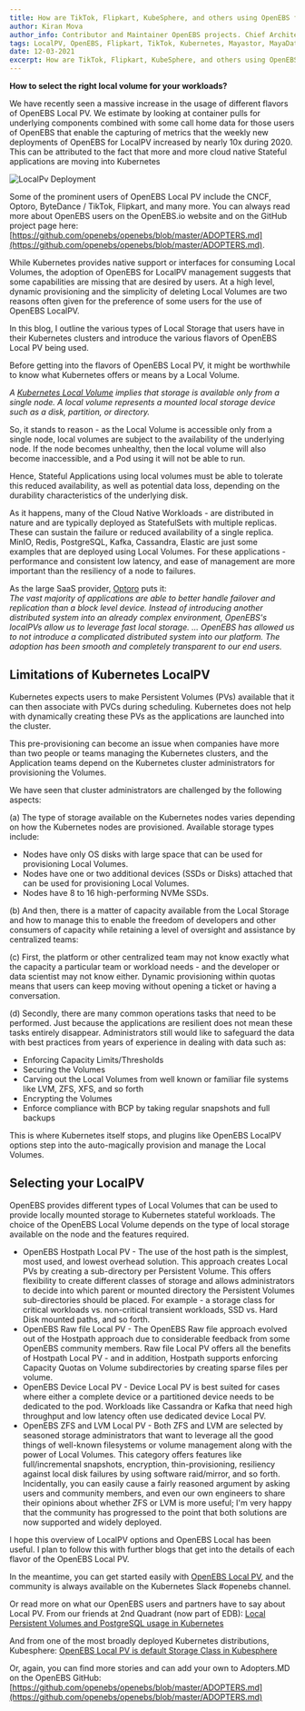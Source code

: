 ```yaml
---
title: How are TikTok, Flipkart, KubeSphere, and others using OpenEBS for Local Volumes
author: Kiran Mova
author_info: Contributor and Maintainer OpenEBS projects. Chief Architect MayaData. Kiran leads overall architecture & is responsible for architecting, solution design & customer adoption of OpenEBS.
tags: LocalPV, OpenEBS, Flipkart, TikTok, Kubernetes, Mayastor, MayaData
date: 12-03-2021
excerpt: How are TikTok, Flipkart, KubeSphere, and others using OpenEBS for Local Volumes
---
```


**How to select the right local volume for your workloads?**

We have recently seen a massive increase in the usage of different flavors of OpenEBS Local PV. We estimate by looking at container pulls for underlying components combined with some call home data for those users of OpenEBS that enable the capturing of metrics that the weekly new deployments of OpenEBS for LocalPV increased by nearly 10x during 2020. This can be attributed to the fact that more and more cloud native Stateful applications are moving into Kubernetes

![LocalPv Deployment](/images/blog/local-pv-deployment.png)

Some of the prominent users of OpenEBS Local PV include the CNCF, Optoro, ByteDance / TikTok, Flipkart, and many more. You can always read more about OpenEBS users on the OpenEBS.io website and on the GitHub project page here: [https://github.com/openebs/openebs/blob/master/ADOPTERS.md](https://github.com/openebs/openebs/blob/master/ADOPTERS.md).

While Kubernetes provides native support or interfaces for consuming Local Volumes, the adoption of OpenEBS for LocalPV management suggests that some capabilities are missing that are desired by users. At a high level, dynamic provisioning and the simplicity of deleting Local Volumes are two reasons often given for the preference of some users for the use of OpenEBS LocalPV.

In this blog, I outline the various types of Local Storage that users have in their Kubernetes clusters and introduce the various flavors of OpenEBS Local PV being used.

Before getting into the flavors of OpenEBS Local PV, it might be worthwhile to know what Kubernetes offers or means by a Local Volume.

_A [Kubernetes Local Volume](https://kubernetes.io/docs/concepts/storage/volumes/#local) implies that storage is available only from a single node. A local volume represents a mounted local storage device such as a disk, partition, or directory._

So, it stands to reason - as the Local Volume is accessible only from a single node, local volumes are subject to the availability of the underlying node. If the node becomes unhealthy, then the local volume will also become inaccessible, and a Pod using it will not be able to run.

Hence, Stateful Applications using local volumes must be able to tolerate this reduced availability, as well as potential data loss, depending on the durability characteristics of the underlying disk.

As it happens, many of the Cloud Native Workloads - are distributed in nature and are typically deployed as StatefulSets with multiple replicas. These can sustain the failure or reduced availability of a single replica. MinIO, Redis, PostgreSQL, Kafka, Cassandra, Elastic are just some examples that are deployed using Local Volumes. For these applications - performance and consistent low latency, and ease of management are more important than the resiliency of a node to failures.

As the large SaaS provider, [Optoro](https://github.com/openebs/openebs/blob/master/adopters/optoro/README.md) puts it:  
*The vast majority of applications are able to better handle failover and replication than a block level device. Instead of introducing another distributed system into an already complex environment, OpenEBS's localPVs allow us to leverage fast local storage. … OpenEBS has allowed us to not introduce a complicated distributed system into our platform. The adoption has been smooth and completely transparent to our end users.*

## Limitations of Kubernetes LocalPV

Kubernetes expects users to make Persistent Volumes (PVs) available that it can then associate with PVCs during scheduling. Kubernetes does not help with dynamically creating these PVs as the applications are launched into the cluster.

This pre-provisioning can become an issue when companies have more than two people or teams managing the Kubernetes clusters, and the Application teams depend on the Kubernetes cluster administrators for provisioning the Volumes.

We have seen that cluster administrators are challenged by the following aspects:

(a) The type of storage available on the Kubernetes nodes varies depending on how the Kubernetes nodes are provisioned. Available storage types include:

- Nodes have only OS disks with large space that can be used for provisioning Local Volumes.
- Nodes have one or two additional devices (SSDs or Disks) attached that can be used for provisioning Local Volumes.
- Nodes have 8 to 16 high-performing NVMe SSDs.

(b) And then, there is a matter of capacity available from the Local Storage and how to manage this to enable the freedom of developers and other consumers of capacity while retaining a level of oversight and assistance by centralized teams:

(c) First, the platform or other centralized team may not know exactly what the capacity a particular team or workload needs - and the developer or data scientist may not know either. Dynamic provisioning within quotas means that users can keep moving without opening a ticket or having a conversation.

(d) Secondly, there are many common operations tasks that need to be performed. Just because the applications are resilient does not mean these tasks entirely disappear. Administrators still would like to safeguard the data with best practices from years of experience in dealing with data such as:

- Enforcing Capacity Limits/Thresholds
- Securing the Volumes
- Carving out the Local Volumes from well known or familiar file systems like LVM, ZFS, XFS, and so forth
- Encrypting the Volumes
- Enforce compliance with BCP by taking regular snapshots and full backups

This is where Kubernetes itself stops, and plugins like OpenEBS LocalPV options step into the auto-magically provision and manage the Local Volumes.

## Selecting your LocalPV

OpenEBS provides different types of Local Volumes that can be used to provide locally mounted storage to Kubernetes stateful workloads. The choice of the OpenEBS Local Volume depends on the type of local storage available on the node and the features required.

- OpenEBS Hostpath Local PV - The use of the host path is the simplest, most used, and lowest overhead solution. This approach creates Local PVs by creating a sub-directory per Persistent Volume. This offers flexibility to create different classes of storage and allows administrators to decide into which parent or mounted directory the Persistent Volumes sub-directories should be placed. For example - a storage class for critical workloads vs. non-critical transient workloads, SSD vs. Hard Disk mounted paths, and so forth.
- OpenEBS Raw file Local PV - The OpenEBS Raw file approach evolved out of the Hostpath approach due to considerable feedback from some OpenEBS community members. Raw file Local PV offers all the benefits of Hostpath Local PV - and in addition, Hostpath supports enforcing Capacity Quotas on Volume subdirectories by creating sparse files per volume.
- OpenEBS Device Local PV - Device Local PV is best suited for cases where either a complete device or a partitioned device needs to be dedicated to the pod. Workloads like Cassandra or Kafka that need high throughput and low latency often use dedicated device Local PV.
- OpenEBS ZFS and LVM Local PV - Both ZFS and LVM are selected by seasoned storage administrators that want to leverage all the good things of well-known filesystems or volume management along with the power of Local Volumes. This category offers features like full/incremental snapshots, encryption, thin-provisioning, resiliency against local disk failures by using software raid/mirror, and so forth. Incidentally, you can easily cause a fairly reasoned argument by asking users and community members, and even our own engineers to share their opinions about whether ZFS or LVM is more useful; I'm very happy that the community has progressed to the point that both solutions are now supported and widely deployed.

I hope this overview of LocalPV options and OpenEBS Local has been useful. I plan to follow this with further blogs that get into the details of each flavor of the OpenEBS Local PV.

In the meantime, you can get started easily with [OpenEBS Local PV](https://docs.openebs.io/docs/next/overview.html), and the community is always available on the Kubernetes Slack #openebs channel.

Or read more on what our OpenEBS users and partners have to say about Local PV. From our friends at 2nd Quadrant (now part of EDB): [Local Persistent Volumes and PostgreSQL usage in Kubernetes](https://www.2ndquadrant.com/en/blog/local-persistent-volumes-and-postgresql-usage-in-kubernetes/)

And from one of the most broadly deployed Kubernetes distributions, Kubesphere: [OpenEBS Local PV is default Storage Class in Kubesphere](https://github.com/openebs/openebs/tree/master/adopters/kubesphere)

Or, again, you can find more stories and can add your own to Adopters.MD on the OpenEBS GitHub: [https://github.com/openebs/openebs/blob/master/ADOPTERS.md](https://github.com/openebs/openebs/blob/master/ADOPTERS.md)

